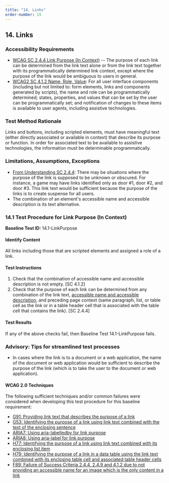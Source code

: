 ```yaml
---
title: "14. Links"
order-number: 15
---
```

## 14. Links

### Accessibility Requirements

-   [WCAG SC 2.4.4 Link Purpose (In Context)](https://www.w3.org/TR/UNDERSTANDING-WCAG20/navigation-mechanisms-refs.html) -- The purpose of each link can be determined from the link text alone or from the link text together with its programmatically determined link context, except where the purpose of the link would be ambiguous to users in general.
-   [WCAG2 SC 4.1.2 Name, Role, Value](https://www.w3.org/TR/UNDERSTANDING-WCAG20/ensure-compat-rsv.html): For all user interface components (including but not limited to: form elements, links and components generated by scripts), the name and role can be programmatically determined; states, properties, and values that can be set by the user can be programmatically set; and notification of changes to these items is available to user agents, including assistive technologies.

### Test Method Rationale

Links and buttons, including scripted elements, must have meaningful text (either directly associated or available in context) that describe its purpose or function. In order for associated text to be available to assistive technologies, the information must be determinable programmatically.

### Limitations, Assumptions, Exceptions

-   [From Understanding SC 2.4.4](https://www.w3.org/TR/UNDERSTANDING-WCAG20/navigation-mechanisms-refs.html): There may be situations where the purpose of the link is supposed to be unknown or obscured. For instance, a game may have links identified only as door \#1, door \#2, and door \#3. This link text would be sufficient because the purpose of the links is to create suspense for all users.
-   The combination of an element's accessible name and accessible description is its text alternative.

### 14.1 Test Procedure for Link Purpose (In Context)

**Baseline Test ID:** 14.1-LinkPurpose
#### Identify Content
<p id="1IC">All links including those that are scripted elements and assigned a role of a link.</p>

#### Test Instructions
<ol id="1TI">
    <li id="1TI-1">Check that the combination of accessible name and accessible description is not empty. [SC 4.1.2]</li>
    <li id="1TI-2">Check that the purpose of each link can be determined from any combination of the link text, <a href="https://www.w3.org/TR/html-aam-1.0/#accessible-name-and-description-computation" target="_blank" rel="noopener">accessible name and accessible description</a>, and preceding page context (same paragraph, list, or table cell as the link or in a table header cell that is associated with the table cell that contains the link). [SC 2.4.4]</li>
</ol>

#### Test Results
<p id="1TR">If any of the above checks fail, then Baseline Test 14.1-LinkPurpose fails.</p>

### Advisory: Tips for streamlined test processes

-   In cases where the link is to a document or a web application, the name of the document or web application would be sufficient to describe the purpose of the link (which is to take the user to the document or web application).

#### WCAG 2.0 Techniques
The following sufficient techniques and/or common failures were considered when developing this test procedure for this baseline requirement:
-   [G91: Providing link text that describes the purpose of a link](https://www.w3.org/TR/WCAG20-TECHS/G91.html)
-   [G53: Identifying the purpose of a link using link text combined with the text of the enclosing sentence](https://www.w3.org/TR/WCAG20-TECHS/G53.html)
-   [ARIA7: Using aria-labelledby for link purpose](https://www.w3.org/TR/WCAG20-TECHS/ARIA7.html)
-   [ARIA8: Using aria-label for link purpose](https://www.w3.org/TR/WCAG20-TECHS/ARIA8.html)
-   [H77: Identifying the purpose of a link using link text combined with its enclosing list item](https://www.w3.org/TR/WCAG20-TECHS/H77.html)
-   [H79: Identifying the purpose of a link in a data table using the link text combined with its enclosing table cell and associated table header cells](https://www.w3.org/TR/WCAG20-TECHS/H79.html)
-   [F89: Failure of Success Criteria 2.4.4, 2.4.9 and 4.1.2 due to not providing an accessible name for an image which is the only content in a link](https://www.w3.org/TR/2016/NOTE-WCAG20-TECHS-20161007/F89)
